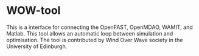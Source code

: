 # WOW-tool
This is a interface for connecting the OpenFAST, OpenMDAO, WAMIT, and Matlab. This tool allows an automatic loop between simulation and optimisation. The tool is contributed by Wind Over Wave society in the University of Edinburgh.
